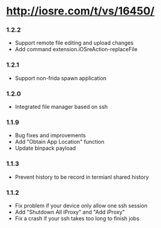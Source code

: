 # http://iosre.com/t/vs/16450/

### 1.2.2

- Support remote file editing and upload changes
- Add command extension.iOSreAction-replaceFile

### 1.2.1

- Support non-frida spawn application

### 1.2.0

- Integrated file manager based on ssh

### 1.1.9

- Bug fixes and improvements
- Add "Obtain App Location" function
- Update binpack payload

### 1.1.3

- Prevent history to be record in termianl shared history

### 1.1.2

- Fix problem if your device only allow one ssh session
- Add "Shutdown All iProxy" and "Add iProxy"
- Fix a crash if your ssh takes too long to finish jobs